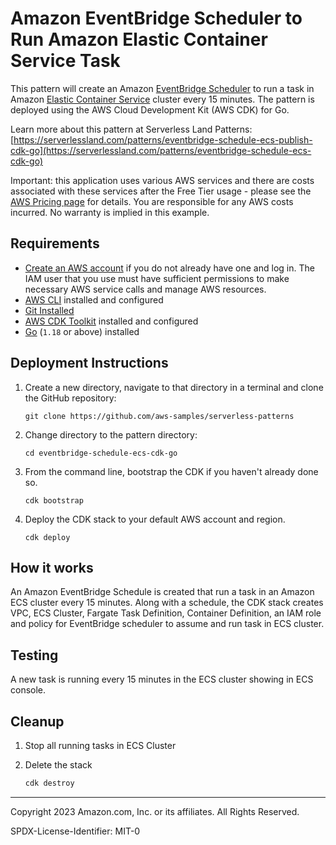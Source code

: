 # Amazon EventBridge Scheduler to Run Amazon Elastic Container Service Task

This pattern will create an Amazon [EventBridge Scheduler](https://docs.aws.amazon.com/scheduler/latest/UserGuide/getting-started.html) to run a task in Amazon [Elastic Container Service](https://docs.aws.amazon.com/AmazonECS/latest/developerguide/getting-started.html) cluster every 15 minutes. The pattern is deployed using the AWS Cloud Development Kit (AWS CDK) for Go. 

Learn more about this pattern at Serverless Land Patterns: [https://serverlessland.com/patterns/eventbridge-schedule-ecs-publish-cdk-go](https://serverlessland.com/patterns/eventbridge-schedule-ecs-cdk-go)

Important: this application uses various AWS services and there are costs associated with these services after the Free Tier usage - please see the [AWS Pricing page](https://aws.amazon.com/pricing/) for details. You are responsible for any AWS costs incurred. No warranty is implied in this example.

## Requirements

* [Create an AWS account](https://portal.aws.amazon.com/gp/aws/developer/registration/index.html) if you do not already have one
  and log in. The IAM user that you use must have sufficient permissions to make necessary AWS service calls and manage AWS
  resources.
* [AWS CLI](https://docs.aws.amazon.com/cli/latest/userguide/install-cliv2.html) installed and configured
* [Git Installed](https://git-scm.com/book/en/v2/Getting-Started-Installing-Git)
* [AWS CDK Toolkit](https://docs.aws.amazon.com/cdk/latest/guide/cli.html) installed and configured
* [Go](https://go.dev/dl/) (`1.18` or above) installed

## Deployment Instructions

1. Create a new directory, navigate to that directory in a terminal and clone the GitHub repository:
    ``` 
    git clone https://github.com/aws-samples/serverless-patterns
    ```
2. Change directory to the pattern directory:
    ```
    cd eventbridge-schedule-ecs-cdk-go
    ```
3. From the command line, bootstrap the CDK if you haven't already done so. 
    ```
    cdk bootstrap 
    ```
4. Deploy the CDK stack to your default AWS account and region.
    ```
    cdk deploy
    ```

## How it works

An Amazon EventBridge Schedule is created that run a task in an Amazon ECS cluster every 15 minutes. Along with a schedule, the CDK stack creates VPC, ECS Cluster, Fargate Task Definition, Container Definition, an IAM role and policy for EventBridge scheduler to assume and run task in ECS cluster.  

## Testing

A new task is running every 15 minutes in the ECS cluster showing in ECS console.

## Cleanup
 
1. Stop all running tasks in ECS Cluster
    
2. Delete the stack
    ```bash
    cdk destroy
    ```
----
Copyright 2023 Amazon.com, Inc. or its affiliates. All Rights Reserved.

SPDX-License-Identifier: MIT-0